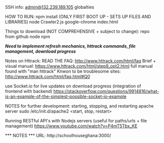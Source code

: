 SSH info:
admin@132.239.189.105
globalties

HOW TO RUN:
npm install (ONLY FIRST BOOT UP - SETS UP FILES AND LIBRARIES)
node Crawler2.js
google-chrome index.html

Things to download (NOT COMPREHENSIVE + subject to change):
repo from github
node
npm

***Need to implement refresh mechanics, httrack commands, file management, download progress***

Notes on Httrack:
READ THE FAQ: http://www.httrack.com/html/faq
Brief + visual manual: https://www.httrack.com/html/step9_opt2.html
full manual found with "man httrack"
Knwon to be troublesome sites: http://www.httrack.com/html/faq.html#Q0


use Socket.io for live updates on download progress (integration of frontend with backend)
https://stackoverflow.com/questions/9914816/what-is-an-example-of-the-simplest-possible-socket-io-example


NOTES for further development:
starting, stopping, and restarting apache server
sudo /etc/init.d/apache2 <start, stop, restart>

Running RESTful API's with Nodejs servers (useful for paths/urls + file
management)
https://www.youtube.com/watch?v=P4mT5Tbx_KE


*** NOTES ***
URL: http://schoolhouseghana:3000/
